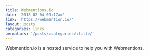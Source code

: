 ```yaml
---
title: Webmentions.io
date: '2018-02-04 09:17am'
link: 'https://webmention.io/'
layout: posts
categories: links
permalink: '/posts/:categories/:title/'
---
```

Webmention.io is a hosted service to help you with Webmentions.
